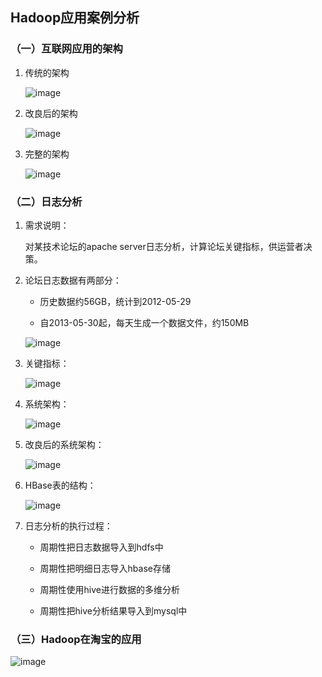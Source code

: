 ## Hadoop应用案例分析

### （一）互联网应用的架构

1. 传统的架构

	![image](https://github.com/MrQuJL/hadoop-guide/blob/master/02-大数据应用案例分析/imgs/tra.png)

2. 改良后的架构

	![image](https://github.com/MrQuJL/hadoop-guide/blob/master/02-大数据应用案例分析/imgs/optimize.png)

3. 完整的架构

	![image](https://github.com/MrQuJL/hadoop-guide/blob/master/02-大数据应用案例分析/imgs/full.png)

### （二）日志分析

1. 需求说明：

	对某技术论坛的apache server日志分析，计算论坛关键指标，供运营者决策。

2. 论坛日志数据有两部分：

	* 历史数据约56GB，统计到2012-05-29

	* 自2013-05-30起，每天生成一个数据文件，约150MB

	![image](https://github.com/MrQuJL/hadoop-guide/blob/master/02-大数据应用案例分析/imgs/log.png)

3. 关键指标：

	![image](https://github.com/MrQuJL/hadoop-guide/blob/master/02-大数据应用案例分析/imgs/point.png)

4. 系统架构：

	![image](https://github.com/MrQuJL/hadoop-guide/blob/master/02-大数据应用案例分析/imgs/arc.png)

5. 改良后的系统架构：

	![image](https://github.com/MrQuJL/hadoop-guide/blob/master/02-大数据应用案例分析/imgs/oparc.png)

6. HBase表的结构：

	![image](https://github.com/MrQuJL/hadoop-guide/blob/master/02-大数据应用案例分析/imgs/table.png)

7. 日志分析的执行过程：

	* 周期性把日志数据导入到hdfs中

	* 周期性把明细日志导入hbase存储

	* 周期性使用hive进行数据的多维分析

	* 周期性把hive分析结果导入到mysql中

### （三）Hadoop在淘宝的应用

![image](https://github.com/MrQuJL/hadoop-guide/blob/master/02-大数据应用案例分析/imgs/ali.png)
